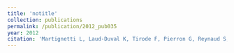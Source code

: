 ```yaml
---
title: 'notitle'
collection: publications
permalink: /publication/2012_pub035
year: 2012
citation: 'Martignetti L, Laud-Duval K, Tirode F, Pierron G, Reynaud S, Barillot E, Delattre O, Zinovyev A. Antagonism Pattern Detection between MicroRNA and Target Expression in Ewing's Sarcoma. 2012. <i>PLoS One</i> <b>7</b>(7):e41770'
---
```

